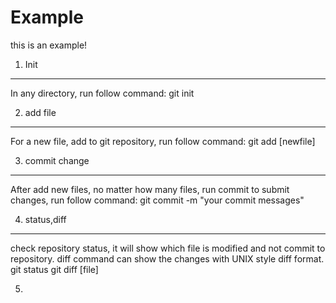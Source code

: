 Example
==========

this is an example!

1. Init
----------
In any directory, run follow command:
    git init

2. add file
----------
For a new file, add to git repository, run follow command:
    git add [newfile]

3. commit change
----------
After add new files, no matter how many files, run commit to submit changes, run follow command:
    git commit -m "your commit messages"

4. status,diff
----------
check repository status, it will show which file is modified and not commit to repository. diff command can show the changes with UNIX style diff format.
    git status
    git diff [file]
   
5. 


